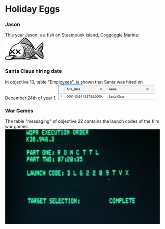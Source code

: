 # Holiday Eggs

### Jason
This year Jason is a fish on Steampunk Island, Coggoggle Marina:
![Jason](https://github.com/joergschwarzwaelder/hhc2023/blob/main/images/notadeadfish_large.png)

### Santa Claus hiring date
In objective 13, table "Employees", is shown that Santa was hired on December 24th of year 1.
![Santa Hiring Date](https://github.com/joergschwarzwaelder/hhc2023/blob/main/images/santa_hiring_date.png)

### War Games
The table "messaging" of objective 22 contains the launch codes of the film war games.
![WarGames Launch Codes](https://github.com/joergschwarzwaelder/hhc2023/blob/main/images/wargames.png)
<!--stackedit_data:
eyJoaXN0b3J5IjpbMTU0MDcyNzQzLDEyNDgxMDc4MzBdfQ==
-->